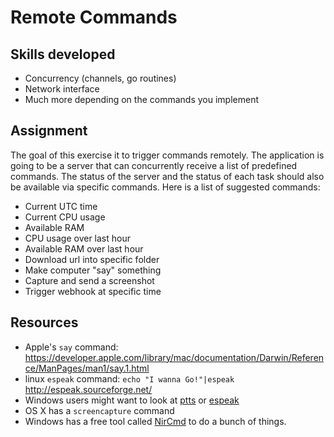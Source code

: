 # Remote Commands

## Skills developed

* Concurrency (channels, go routines)
* Network interface
* Much more depending on the commands you implement

## Assignment

The goal of this exercise it to trigger commands remotely. The
application is going to be a server that can
concurrently receive a list of
predefined commands. The status of the server and the status of each
task should also be available via specific commands.
Here is a list of suggested commands:

* Current UTC time
* Current CPU usage
* Available RAM
* CPU usage over last hour
* Available RAM over last hour
* Download url into specific folder
* Make computer "say" something
* Capture and send a screenshot
* Trigger webhook at specific time


## Resources

* Apple's `say` command: https://developer.apple.com/library/mac/documentation/Darwin/Reference/ManPages/man1/say.1.html
* linux `espeak` command: `echo "I wanna Go!"|espeak` http://espeak.sourceforge.net/
* Windows users might want to look at [ptts](http://jampal.sourceforge.net/ptts.html) or [espeak](http://espeak.sourceforge.net/)
* OS X has a `screencapture` command
* Windows has a free tool called [NirCmd](http://www.nirsoft.net/utils/nircmd.html) to do a bunch of things.
